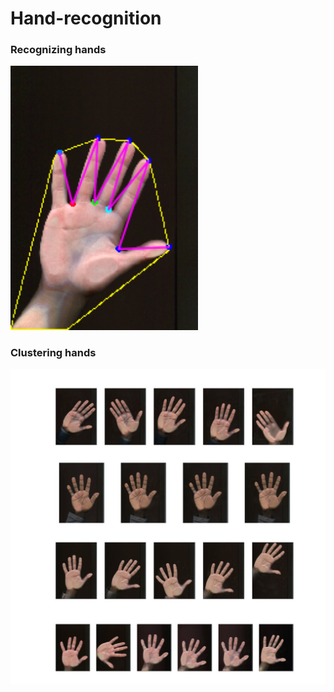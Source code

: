 # Hand-recognition

### Recognizing hands

<img src="https://github.com/rita1302/Hand-recognition/blob/master/hand.png" width="300">

### Clustering hands

<img src="https://github.com/rita1302/Hand-recognition/blob/master/hand_cluster.jpg" width="800">
